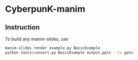 # CyberpunK-manim
## Instruction
To build any manim-slides, use
```bash
manim-slides render example.py BasicExample
python tools\convert.py BasicExample output.pptx --to pptx
```
